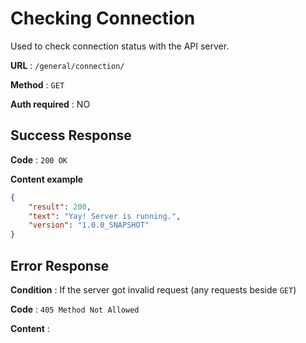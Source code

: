 # Checking Connection

Used to check connection status with the API server.

**URL** : `/general/connection/`

**Method** : `GET`

**Auth required** : NO
## Success Response

**Code** : `200 OK`

**Content example**

```json
{
    "result": 200,
    "text": "Yay! Server is running.",
    "version": "1.0.0_SNAPSHOT"
}
```

## Error Response

**Condition** : If the server got invalid request (any requests beside `GET`)

**Code** : `405 Method Not Allowed`

**Content** :

```

```